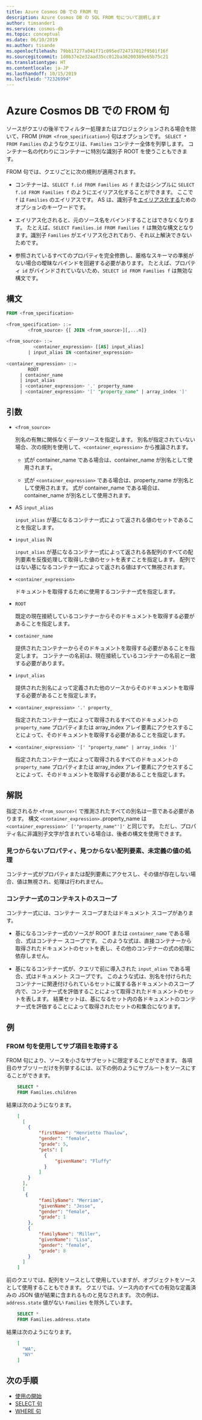```yaml
---
title: Azure Cosmos DB での FROM 句
description: Azure Cosmos DB の SQL FROM 句について説明します
author: timsander1
ms.service: cosmos-db
ms.topic: conceptual
ms.date: 06/10/2019
ms.author: tisande
ms.openlocfilehash: 79bb17277a041f71c095ed724737012f9501f16f
ms.sourcegitcommit: 1d0b37e2e32aad35cc012ba36200389e65b75c21
ms.translationtype: HT
ms.contentlocale: ja-JP
ms.lasthandoff: 10/15/2019
ms.locfileid: "72326994"
---
```

# <a name="from-clause-in-azure-cosmos-db"></a>Azure Cosmos DB での FROM 句

ソースがクエリの後半でフィルター処理またはプロジェクションされる場合を除いて、FROM (`FROM <from_specification>`) 句はオプションです。 `SELECT * FROM Families` のようなクエリは、`Families` コンテナー全体を列挙します。 コンテナー名の代わりにコンテナーに特別な識別子 ROOT を使うこともできます。

FROM 句では、クエリごとに次の規則が適用されます。

* コンテナーは、`SELECT f.id FROM Families AS f` またはシンプルに `SELECT f.id FROM Families f` のようにエイリアス化することができます。 ここで `f` は `Families` のエイリアスです。 AS は、識別子を[エイリアス化する](sql-query-aliasing.md)ためのオプションのキーワードです。  

* エイリアス化されると、元のソース名をバインドすることはできなくなります。 たとえば、`SELECT Families.id FROM Families f` は無効な構文となります。識別子 `Families` がエイリアス化されており、それ以上解決できないためです。  

* 参照されているすべてのプロパティを完全修飾し、厳格なスキーマの準拠がない場合の曖昧なバインドを回避する必要があります。 たとえば、プロパティ `id` がバインドされていないため、`SELECT id FROM Families f` は無効な構文です。

## <a name="syntax"></a>構文
  
```sql  
FROM <from_specification>  
  
<from_specification> ::=   
        <from_source> {[ JOIN <from_source>][,...n]}  
  
<from_source> ::=   
          <container_expression> [[AS] input_alias]  
        | input_alias IN <container_expression>  
  
<container_expression> ::=   
        ROOT   
     | container_name  
     | input_alias  
     | <container_expression> '.' property_name  
     | <container_expression> '[' "property_name" | array_index ']'  
```  
  
## <a name="arguments"></a>引数
  
- `<from_source>`  
  
  別名の有無に関係なくデータソースを指定します。 別名が指定されていない場合、次の規則を使用して、`<container_expression>` から推論されます。  
  
  -  式が container_name である場合は、container_name が別名として使用されます。  
  
  -  式が `<container_expression>` である場合は、property_name が別名として使用されます。 式が container_name である場合は、container_name が別名として使用されます。  
  
- AS `input_alias`  
  
  `input_alias` が基になるコンテナー式によって返される値のセットであることを指定します。  
 
- `input_alias` IN  
  
  `input_alias` が基になるコンテナー式によって返される各配列のすべての配列要素を反復処理して取得した値のセットを表すことを指定します。 配列ではない基になるコンテナー式によって返される値はすべて無視されます。  
  
- `<container_expression>`  
  
  ドキュメントを取得するために使用するコンテナー式を指定します。  
  
- `ROOT`  
  
  既定の現在接続しているコンテナーからそのドキュメントを取得する必要があることを指定します。  
  
- `container_name`  
  
  提供されたコンテナーからそのドキュメントを取得する必要があることを指定します。 コンテナーの名前は、現在接続しているコンテナーの名前と一致する必要があります。  
  
- `input_alias`  
  
  提供された別名によって定義された他のソースからそのドキュメントを取得する必要があることを指定します。  
  
- `<container_expression> '.' property_`  
  
  指定されたコンテナー式によって取得されるすべてのドキュメントの `property_name` プロパティまたは array_index アレイ要素にアクセスすることによって、そのドキュメントを取得する必要があることを指定します。  
  
- `<container_expression> '[' "property_name" | array_index ']'`  
  
  指定されたコンテナー式によって取得されるすべてのドキュメントの `property_name` プロパティまたは array_index アレイ要素にアクセスすることによって、そのドキュメントを取得する必要があることを指定します。  
  
## <a name="remarks"></a>解説
  
指定されるか `<from_source>(` で推測されたすべての別名は一意である必要があります。 構文 `<container_expression>.`property_name は `<container_expression>' ['"property_name"']'` と同じです。 ただし、プロパティ名に非識別子文字が含まれている場合は、後者の構文を使用できます。  
  
### <a name="handling-missing-properties-missing-array-elements-and-undefined-values"></a>見つからないプロパティ、見つからない配列要素、未定義の値の処理
  
コンテナー式がプロパティまたは配列要素にアクセスし、その値が存在しない場合、値は無視され、処理は行われません。  
  
### <a name="container-expression-context-scoping"></a>コンテナー式のコンテキストのスコープ  
  
コンテナー式には、コンテナー スコープまたはドキュメント スコープがあります。  
  
-   基になるコンテナー式のソースが ROOT または `container_name` である場合、式はコンテナー スコープです。 このような式は、直接コンテナーから取得されたドキュメントのセットを表し、その他のコンテナーの式の処理に依存しません。  
  
-   基になるコンテナー式が、クエリで前に導入された `input_alias` である場合、式はドキュメント スコープです。 このような式は、別名を付けられたコンテナーに関連付けられているセットに属する各ドキュメントのスコープ内で、コンテナー式を評価することによって取得されたドキュメントのセットを表します。  結果セットは、基になるセット内の各ドキュメントのコンテナー式を評価することによって取得されたセットの和集合になります。 

## <a name="examples"></a>例

### <a name="get-subitems-by-using-the-from-clause"></a>FROM 句を使用してサブ項目を取得する

FROM 句により、ソースを小さなサブセットに限定することができます。 各項目のサブツリーだけを列挙するには、以下の例のようにサブルートをソースにすることができます。

```sql
    SELECT *
    FROM Families.children
```

結果は次のようになります。

```json
    [
      [
        {
            "firstName": "Henriette Thaulow",
            "gender": "female",
            "grade": 5,
            "pets": [
              {
                  "givenName": "Fluffy"
              }
            ]
        }
      ],
      [
       {
            "familyName": "Merriam",
            "givenName": "Jesse",
            "gender": "female",
            "grade": 1
        },
        {
            "familyName": "Miller",
            "givenName": "Lisa",
            "gender": "female",
            "grade": 8
        }
      ]
    ]
```

前のクエリでは、配列をソースとして使用していますが、オブジェクトをソースとして使用することもできます。 クエリでは、ソース内のすべての有効な定義済みの JSON 値が結果に含まれるものと見なされます。 次の例は、`address.state` 値がない `Families` を除外しています。

```sql
    SELECT *
    FROM Families.address.state
```

結果は次のようになります。

```json
    [
      "WA",
      "NY"
    ]
```

## <a name="next-steps"></a>次の手順

- [使用の開始](sql-query-getting-started.md)
- [SELECT 句](sql-query-select.md)
- [WHERE 句](sql-query-where.md)